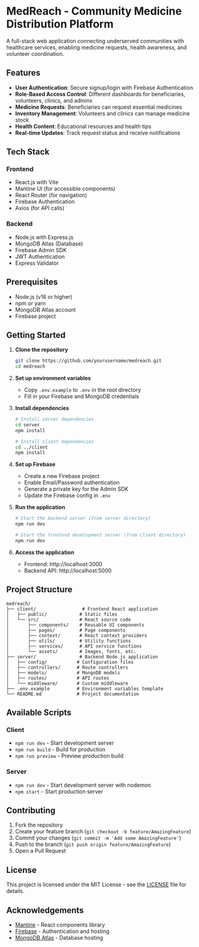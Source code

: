# MedReach - Community Medicine Distribution Platform

A full-stack web application connecting underserved communities with healthcare services, enabling medicine requests, health awareness, and volunteer coordination.

## Features

- **User Authentication**: Secure signup/login with Firebase Authentication
- **Role-Based Access Control**: Different dashboards for beneficiaries, volunteers, clinics, and admins
- **Medicine Requests**: Beneficiaries can request essential medicines
- **Inventory Management**: Volunteers and clinics can manage medicine stock
- **Health Content**: Educational resources and health tips
- **Real-time Updates**: Track request status and receive notifications

## Tech Stack

### Frontend
- React.js with Vite
- Mantine UI (for accessible components)
- React Router (for navigation)
- Firebase Authentication
- Axios (for API calls)

### Backend
- Node.js with Express.js
- MongoDB Atlas (Database)
- Firebase Admin SDK
- JWT Authentication
- Express Validator

## Prerequisites

- Node.js (v16 or higher)
- npm or yarn
- MongoDB Atlas account
- Firebase project

## Getting Started

1. **Clone the repository**
   ```bash
   git clone https://github.com/yourusername/medreach.git
   cd medreach
   ```

2. **Set up environment variables**
   - Copy `.env.example` to `.env` in the root directory
   - Fill in your Firebase and MongoDB credentials

3. **Install dependencies**
   ```bash
   # Install server dependencies
   cd server
   npm install

   # Install client dependencies
   cd ../client
   npm install
   ```

4. **Set up Firebase**
   - Create a new Firebase project
   - Enable Email/Password authentication
   - Generate a private key for the Admin SDK
   - Update the Firebase config in `.env`

5. **Run the application**
   ```bash
   # Start the backend server (from server directory)
   npm run dev

   # Start the frontend development server (from client directory)
   npm run dev
   ```

6. **Access the application**
   - Frontend: http://localhost:3000
   - Backend API: http://localhost:5000

## Project Structure

```
medreach/
├── client/                 # Frontend React application
│   ├── public/            # Static files
│   └── src/               # React source code
│       ├── components/    # Reusable UI components
│       ├── pages/         # Page components
│       ├── context/       # React context providers
│       ├── utils/         # Utility functions
│       ├── services/      # API service functions
│       └── assets/        # Images, fonts, etc.
├── server/                # Backend Node.js application
│   ├── config/           # Configuration files
│   ├── controllers/      # Route controllers
│   ├── models/           # MongoDB models
│   ├── routes/           # API routes
│   └── middleware/       # Custom middleware
├── .env.example          # Environment variables template
└── README.md             # Project documentation
```

## Available Scripts

### Client
- `npm run dev` - Start development server
- `npm run build` - Build for production
- `npm run preview` - Preview production build

### Server
- `npm run dev` - Start development server with nodemon
- `npm start` - Start production server

## Contributing

1. Fork the repository
2. Create your feature branch (`git checkout -b feature/AmazingFeature`)
3. Commit your changes (`git commit -m 'Add some AmazingFeature'`)
4. Push to the branch (`git push origin feature/AmazingFeature`)
5. Open a Pull Request

## License

This project is licensed under the MIT License - see the [LICENSE](LICENSE) file for details.

## Acknowledgements

- [Mantine](https://mantine.dev/) - React components library
- [Firebase](https://firebase.google.com/) - Authentication and hosting
- [MongoDB Atlas](https://www.mongodb.com/cloud/atlas) - Database hosting
